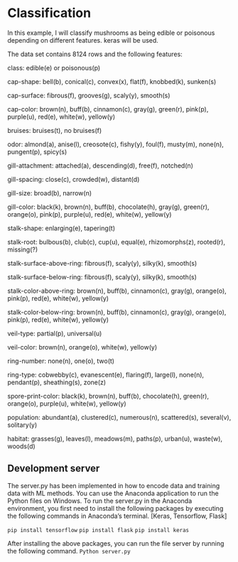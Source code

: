 # Classification 

In this example, I will classify mushrooms as being edible or poisonous depending on different features. keras will be used.

The data set contains 8124 rows and the following features:

class: edible(e) or poisonous(p)

cap-shape: bell(b), conical(c), convex(x), flat(f), knobbed(k), sunken(s)

cap-surface: fibrous(f), grooves(g), scaly(y), smooth(s)

cap-color: brown(n), buff(b), cinnamon(c), gray(g), green(r), pink(p), purple(u), red(e), white(w), yellow(y)

bruises: bruises(t), no bruises(f)

odor: almond(a), anise(l), creosote(c), fishy(y), foul(f), musty(m), none(n), pungent(p), spicy(s)

gill-attachment: attached(a), descending(d), free(f), notched(n)

gill-spacing: close(c), crowded(w), distant(d)

gill-size: broad(b), narrow(n)

gill-color: black(k), brown(n), buff(b), chocolate(h), gray(g), green(r), orange(o), pink(p), purple(u), red(e), white(w), yellow(y)

stalk-shape: enlarging(e), tapering(t)

stalk-root: bulbous(b), club(c), cup(u), equal(e), rhizomorphs(z), rooted(r), missing(?)

stalk-surface-above-ring: fibrous(f), scaly(y), silky(k), smooth(s)

stalk-surface-below-ring: fibrous(f), scaly(y), silky(k), smooth(s)

stalk-color-above-ring: brown(n), buff(b), cinnamon(c), gray(g), orange(o), pink(p), red(e), white(w), yellow(y)

stalk-color-below-ring: brown(n), buff(b), cinnamon(c), gray(g), orange(o), pink(p), red(e), white(w), yellow(y)

veil-type: partial(p), universal(u)

veil-color: brown(n), orange(o), white(w), yellow(y)

ring-number: none(n), one(o), two(t)

ring-type: cobwebby(c), evanescent(e), flaring(f), large(l), none(n), pendant(p), sheathing(s), zone(z)

spore-print-color: black(k), brown(n), buff(b), chocolate(h), green(r), orange(o), purple(u), white(w), yellow(y)

population: abundant(a), clustered(c), numerous(n), scattered(s), several(v), solitary(y)

habitat: grasses(g), leaves(l), meadows(m), paths(p), urban(u), waste(w), woods(d)


## Development server

The server.py has been implemented in how to encode data and training data with ML methods.
You can use the Anaconda application to run the Python files on Windows.
To run the server.py in the Anaconda environment, you first need to install the following packages by executing the following commands in Anaconda’s terminal.
[Keras, Tensorflow, Flask] 

`pip install tensorflow`
`pip install flask`
`pip install keras`

After installing the above packages, you can run the file server by running the following command. 
`Python server.py`

